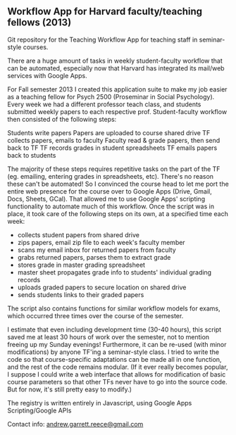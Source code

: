 <h2>Workflow App for Harvard faculty/teaching fellows (2013)</h2>

Git repository for the Teaching Workflow App for teaching staff in seminar-style courses.

There are a huge amount of tasks in weekly student-faculty workflow that can be automated,
especially now that Harvard has integrated its mail/web services with Google Apps.  

For Fall semester 2013 I created this application suite to make my job easier as a teaching fellow
for Psych 2500 (Proseminar in Social Psychology).  Every week we had a different professor teach
class, and students submitted weekly papers to each respective prof.  Student-faculty workflow
then consisted of the following steps:

Students write papers
Papers are uploaded to course shared drive
TF collects papers, emails to faculty
Faculty read & grade papers, then send back to TF
TF records grades in student spreadsheets
TF emails papers back to students

The majority of these steps requires repetitive tasks on the part of the TF (eg. emailing,
entering grades in spreadsheets, etc).  There's no reason these can't be automated!  So I convinced
the course head to let me port the entire web presence for the course over to Google Apps (Drive,
Gmail, Docs, Sheets, GCal).  That allowed me to use Google Apps' scripting functionality to automate much 
of this workflow.  Once the script was in place, it took care of the following steps on its own,
at a specified time each week:

- collects student papers from shared drive
- zips papers, email zip file to each week's faculty member
- scans my email inbox for returned papers from faculty
- grabs returned papers, parses them to extract grade
- stores grade in master grading spreadsheet 
- master sheet propagates grade info to students' individual grading records
- uploads graded papers to secure location on shared drive
- sends students links to their graded papers

The script also contains functions for similar workflow models for exams, which occurred three 
times over the course of the semester.

I estimate that even including development time (30-40 hours), this script saved me at least
30 hours of work over the semester, not to mention freeing up my Sunday evenings!  Furthermore,
it can be re-used (with minor modifications) by anyone TF'ing a seminar-style class.  I tried to 
write the code so that course-specific adaptations can be made all in one function, and the
rest of the code remains modular.  (If it ever really becomes popular, I suppose I could write
a web interface that allows for modification of basic course parameters so that other TFs never
have to go into the source code.  But for now, it's still pretty easy to modify.)


The registry is written entirely in Javascript, using Google Apps Scripting/Google APIs

Contact info: andrew.garrett.reece@gmail.com